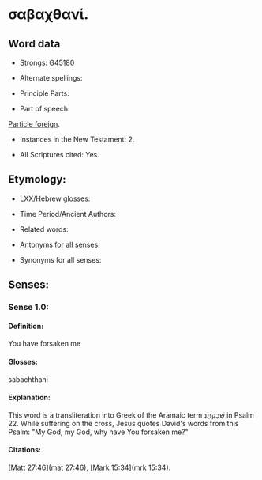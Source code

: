 # σαβαχθανί.

<!-- Status: S2=NeedsReview -->
<!-- Lexica used for edits: BDAG LN FFM BN  -->

## Word data

* Strongs: G45180

* Alternate spellings:


* Principle Parts: 


* Part of speech: 

[Particle foreign](http://ugg.readthedocs.io/en/latest/particle_foreign.html).

* Instances in the New Testament: 2.

* All Scriptures cited: Yes.

## Etymology: 


* LXX/Hebrew glosses: 


* Time Period/Ancient Authors: 


* Related words: 

* Antonyms for all senses:

* Synonyms for all senses: 


## Senses: 


### Sense  1.0: 

#### Definition: 

You have forsaken me

#### Glosses: 

sabachthani

#### Explanation: 

This word is a transliteration into Greek of the Aramaic term שְׁבַקְתַּנִ in Psalm 22.  While suffering on the cross, Jesus quotes David's words from this Psalm: "My God, my God, why have You forsaken me?"


#### Citations: 

[Matt 27:46](mat 27:46), [Mark 15:34](mrk 15:34).  
